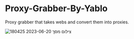 # Proxy-Grabber-By-Yablo
Proxy grabber that takes webs and convert them into proxies.

![צילום מסך 2023-06-20 180425](https://github.com/yabelo/Proxy-Grabber-By-Yablo/assets/111225417/c1796e46-53a5-4abf-b695-84f95208049b)
